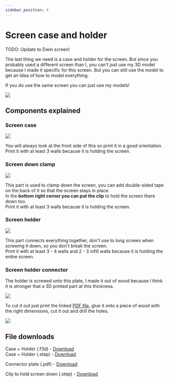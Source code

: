 ```yaml
---
sidebar_position: 4
---
```


# Screen case and holder

TODO: Update to Dwin screen!

The last thing we need is a case and holder for the screen. But since you probably used a different screen than I, you can't just use my 3D model because I made it specific for this screen. But you can still use the model to get an Idea of how to model everything.

If you do use the same screen you can just use my models!

![](/img/screen-holder-front.png)

## Components explained

### Screen case
![](/img/screen-holder-back-free-case.png)

You will always look at the front side of this so print it in a good orientation.\
Print it with at least 3 walls because it is holding the screen.

### Screen down clamp
![](/img/screen-holder-back-free-clamp.png)

This part is used to clamp down the screen, you can add double-sided tape on the back of it so that the screen stays in place.\
In the **bottom right corner you can put the clip** to hold the screen there down too.\
Print it with at least 3 walls because it is holding the screen.

### Screen holder
![](/img/screen-holder-back-free-holder.png)

This part connects everything together, don't use to long screws when screwing it down, so you don't break the screen.\
Print it with at least 3 - 4 walls and 2 - 3 infill walls because it is holding the entire screen.

### Screen holder connector
The holder is screwed onto this plate, I made it out of wood because I think it is stronger that a 3D printed part at this thickness.

![](/img/screen-holder-back.png)

To cut it out just print the linked [PDF file](#file-downloads), glue it onto a piece of wood with the right dimensions, cut it out and drill the holes.

![](/img/screen-holder-2d.png)

## File downloads

Case + Holder (.f3d) - [Download](/files/screen-holder.f3d)\
Case + Holder (.step) - [Download](/files/screen-holder.step)

Connector plate (.pdf) - [Download](/files/screen-holder-plate.pdf)

Clip to hold screen down (.step) - [Download](/files/screen-clip.step)